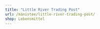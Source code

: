 ```yaml
---
title: "Little River Trading Post"
url: /manistee/little-river-trading-post/
shop: Lebensmittel
---
```

